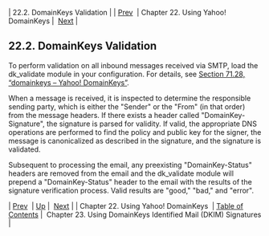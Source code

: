 | 22.2. DomainKeys Validation |
| [Prev](using_domainkeys)  | Chapter 22. Using Yahoo! DomainKeys |  [Next](using_dkim) |

## 22.2. DomainKeys Validation

To perform validation on all inbound messages received via SMTP, load the dk_validate module in your configuration. For details, see [Section 71.28, “domainkeys – Yahoo! DomainKeys”](modules.domainkeys "71.28. domainkeys – Yahoo! DomainKeys").

When a message is received, it is inspected to determine the responsible sending party, which is either the "Sender" or the "From" (in that order) from the message headers. If there exists a header called "DomainKey-Signature", the signature is parsed for validity. If valid, the appropriate DNS operations are performed to find the policy and public key for the signer, the message is canonicalized as described in the signature, and the signature is validated.

Subsequent to processing the email, any preexisting "DomainKey-Status" headers are removed from the email and the dk_validate module will prepend a "DomainKey-Status" header to the email with the results of the signature verification process. Valid results are "good," "bad," and "error".

| [Prev](using_domainkeys)  | [Up](using_domainkeys) |  [Next](using_dkim) |
| Chapter 22. Using Yahoo! DomainKeys  | [Table of Contents](index) |  Chapter 23. Using DomainKeys Identified Mail (DKIM) Signatures |

